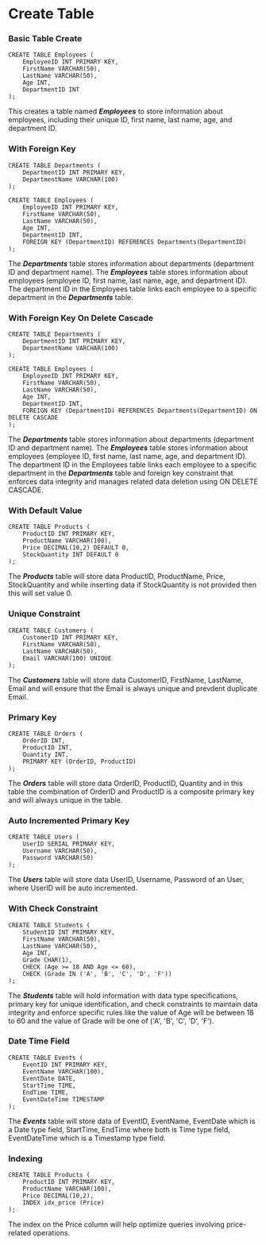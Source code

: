 # Create Table

### Basic Table Create
```
CREATE TABLE Employees (
    EmployeeID INT PRIMARY KEY,
    FirstName VARCHAR(50),
    LastName VARCHAR(50),
    Age INT,
    DepartmentID INT
);
```
This creates a table named ***Employees*** to store information about employees, including their unique ID, first name, last name, age, and department ID.

### With Foreign Key
```
CREATE TABLE Departments (
    DepartmentID INT PRIMARY KEY,
    DepartmentName VARCHAR(100)
);

CREATE TABLE Employees (
    EmployeeID INT PRIMARY KEY,
    FirstName VARCHAR(50),
    LastName VARCHAR(50),
    Age INT,
    DepartmentID INT,
    FOREIGN KEY (DepartmentID) REFERENCES Departments(DepartmentID)
);
```
The ***Departments*** table stores information about departments (department ID and department name).
The ***Employees*** table stores information about employees (employee ID, first name, last name, age, and department ID). The department ID in the Employees table links each employee to a specific department in the ***Departments*** table.

### With Foreign Key On Delete Cascade
```
CREATE TABLE Departments (
    DepartmentID INT PRIMARY KEY,
    DepartmentName VARCHAR(100)
);

CREATE TABLE Employees (
    EmployeeID INT PRIMARY KEY,
    FirstName VARCHAR(50),
    LastName VARCHAR(50),
    Age INT,
    DepartmentID INT,
    FOREIGN KEY (DepartmentID) REFERENCES Departments(DepartmentID) ON DELETE CASCADE
);
```
The ***Departments*** table stores information about departments (department ID and department name).
The ***Employees*** table stores information about employees (employee ID, first name, last name, age, and department ID). The department ID in the Employees table links each employee to a specific department in the ***Departments*** table and foreign key constraint that enforces data integrity and manages related data deletion using ON DELETE CASCADE.

### With Default Value
```
CREATE TABLE Products (
    ProductID INT PRIMARY KEY,
    ProductName VARCHAR(100),
    Price DECIMAL(10,2) DEFAULT 0,
    StockQuantity INT DEFAULT 0
);
```
The ***Products*** table will store data ProductID, ProductName, Price, StockQuantity and while inserting data if StockQuantity is not provided then this will set value 0.

### Unique Constraint
````
CREATE TABLE Customers (
    CustomerID INT PRIMARY KEY,
    FirstName VARCHAR(50),
    LastName VARCHAR(50),
    Email VARCHAR(100) UNIQUE
);
````
The ***Customers*** table will store data CustomerID, FirstName, LastName, Email and will ensure that the Email is always unique and prevdent duplicate Email.

### Primary Key
```
CREATE TABLE Orders (
    OrderID INT,
    ProductID INT,
    Quantity INT,
    PRIMARY KEY (OrderID, ProductID)
);
```
The ***Orders*** table will store data OrderID, ProductID, Quantity and in this table the combination of OrderID and ProductID is a composite primary key and will always unique in the table.

### Auto Incremented Primary Key
```
CREATE TABLE Users (
    UserID SERIAL PRIMARY KEY,
    Username VARCHAR(50),
    Password VARCHAR(50)
);
```
The ***Users*** table will store data UserID, Username, Password of an User, where UserID will be auto incremented.

### With Check Constraint
```
CREATE TABLE Students (
    StudentID INT PRIMARY KEY,
    FirstName VARCHAR(50),
    LastName VARCHAR(50),
    Age INT,
    Grade CHAR(1),
    CHECK (Age >= 18 AND Age <= 60),
    CHECK (Grade IN ('A', 'B', 'C', 'D', 'F'))
);
```
The ***Students*** table will hold information with data type specifications, primary key for unique identification, and check constraints to maintain data integrity and enforce specific rules like the value of Age will be between 18 to 60 and the value of Grade will be one of ('A', 'B', 'C', 'D', 'F').

### Date Time Field
```
CREATE TABLE Events (
    EventID INT PRIMARY KEY,
    EventName VARCHAR(100),
    EventDate DATE,
    StartTime TIME,
    EndTime TIME,
    EventDateTime TIMESTAMP
);
```
The ***Events*** table will store data of EventID, EventName, EventDate which is a Date type field, StartTime, EndTime where both is Time type field, EventDateTime which is a Timestamp type field.

### Indexing
```
CREATE TABLE Products (
    ProductID INT PRIMARY KEY,
    ProductName VARCHAR(100),
    Price DECIMAL(10,2),
    INDEX idx_price (Price)
);
```
The index on the Price column will help optimize queries involving price-related operations.
